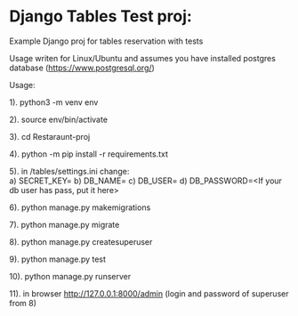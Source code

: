 # Django Tables Test proj:

Example Django proj for tables reservation with tests

Usage writen for Linux/Ubuntu and assumes you have
installed postgres database (https://www.postgresql.org/)

Usage: 

1). python3 -m venv env

2). source env/bin/activate

3). cd Restaraunt-proj

4). python -m pip install -r requirements.txt

5). in /tables/settings.ini change:  
    a) SECRET_KEY=<Your generated key>
    b) DB_NAME=<Your database name>
    c) DB_USER=<Your database user name>
    d) DB_PASSWORD=<If your db user has pass, put it here>

6). python manage.py makemigrations

7). python manage.py migrate

8). python manage.py createsuperuser

9). python manage.py test

10). python manage.py runserver

11). in browser http://127.0.0.1:8000/admin (login and password of superuser from 8)

